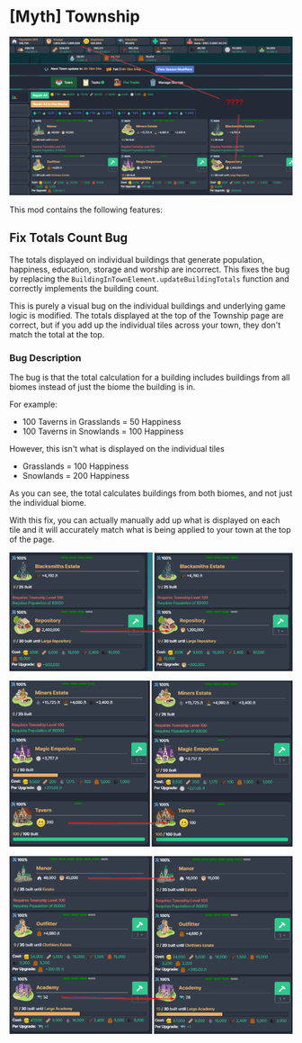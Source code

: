 # [Myth] Township

![Bug](images/question-mark.png)

This mod contains the following features:

## Fix Totals Count Bug

The totals displayed on individual buildings that generate population, happiness, education, storage and worship are incorrect. This fixes the bug by replacing the `BuildingInTownElement.updateBuildingTotals` function and correctly implements the building count.

This is purely a visual bug on the individual buildings and underlying game logic is modified. The totals displayed at the top of the Township page are correct, but if you add up the individual tiles across your town, they don't match the total at the top.

### Bug Description

The bug is that the total calculation for a building includes buildings from all biomes instead of just the biome the building is in.

For example:

* 100 Taverns in Grasslands = 50 Happiness
* 100 Taverns in Snowlands = 100 Happiness

However, this isn't what is displayed on the individual tiles

* Grasslands = 100 Happiness
* Snowlands = 200 Happiness

As you can see, the total calculates buildings from both biomes, and not just the individual biome.

With this fix, you can actually manually add up what is displayed on each tile and it will accurately match what is being applied to your town at the top of the page.

![Storage](images/storage.png)

![Happiness](images/happiness.png)

![Population Education](images/population-education.png)
